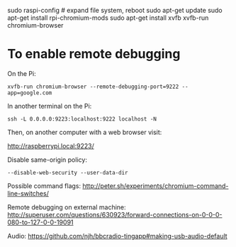 sudo raspi-config # expand file system, reboot
sudo apt-get update
sudo apt-get install rpi-chromium-mods
sudo apt-get install xvfb
xvfb-run chromium-browser

# To enable remote debugging

On the Pi:

    xvfb-run chromium-browser --remote-debugging-port=9222 --app=google.com

In another terminal on the Pi:

    ssh -L 0.0.0.0:9223:localhost:9222 localhost -N

Then, on another computer with a web browser visit:

http://raspberrypi.local:9223/


Disable same-origin policy:

    --disable-web-security --user-data-dir


Possible command flags: http://peter.sh/experiments/chromium-command-line-switches/

Remote debugging on external machine:
  http://superuser.com/questions/630923/forward-connections-on-0-0-0-080-to-127-0-0-19091

Audio:
  https://github.com/njh/bbcradio-tingapp#making-usb-audio-default


